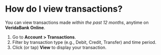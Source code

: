 # How do I view transactions?

You can view transactions made *within the past 12 months*, anytime on **VeridaBank Online**.

1.	Go to **Account > Transactions**.
2.	Filter by transaction type (e.g., Debit, Credit, Transfer) and time period.
3.	Click (or tap) **View** to display your transaction.

